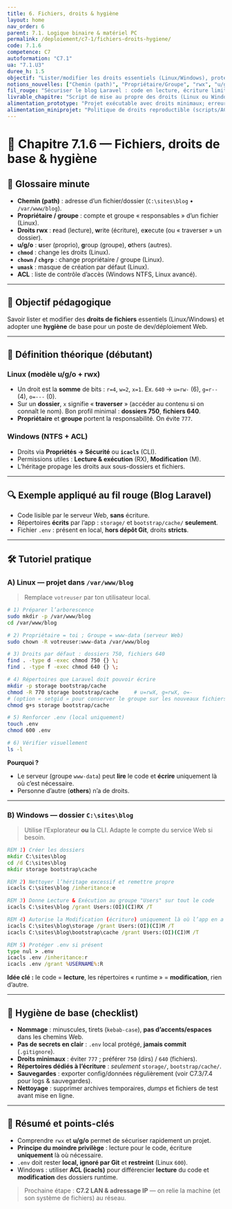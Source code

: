 ```yaml
---
title: 6. Fichiers, droits & hygiène
layout: home
nav_order: 6
parent: 7.1. Logique binaire & matériel PC
permalink: /deploiement/c7-1/fichiers-droits-hygiene/
code: 7.1.6
competence: C7
autoformation: "C7.1"
ua: "7.1.U3"
duree_h: 1.5
objectif: "Lister/modifier les droits essentiels (Linux/Windows), protéger .env et appliquer le moindre privilège pour un projet Web."
notions_nouvelles: ["Chemin (path)", "Propriétaire/Groupe", "rwx", "u/g/o", "chmod", "chown", "umask", "ACL NTFS", "icacls"]
fil_rouge: "Sécuriser le blog Laravel : code en lecture, écriture limitée à storage/ et bootstrap/cache, .env protégé."
livrable_chapitre: "Script de mise au propre des droits (Linux ou Windows), capture de vérification, .env en 600 ou ACL dédiée."
alimentation_prototype: "Projet exécutable avec droits minimaux; erreurs d'écriture résolues pour la démo N2."
alimentation_miniprojet: "Politique de droits reproductible (scripts/ACL) et documentée en README pour N3."
---
```



# 📘 Chapitre 7.1.6 — Fichiers, droits de base & hygiène

## 📒 Glossaire minute

* **Chemin (path)** : adresse d’un fichier/dossier (`C:\sites\blog` • `/var/www/blog`).
* **Propriétaire / groupe** : compte et groupe « responsables » d’un fichier (Linux).
* **Droits rwx** : **r**ead (lecture), **w**rite (écriture), e**x**ecute (ou « traverser » un dossier).
* **u/g/o** : **u**ser (proprio), **g**roup (groupe), **o**thers (autres).
* **`chmod`** : change les droits (Linux).
* **`chown` / `chgrp`** : change propriétaire / groupe (Linux).
* **`umask`** : masque de création par défaut (Linux).
* **ACL** : liste de contrôle d’accès (Windows NTFS, Linux avancé).

---

## 🎯 Objectif pédagogique

Savoir lister et modifier des **droits de fichiers** essentiels (Linux/Windows) et adopter une **hygiène** de base pour un poste de dev/déploiement Web.

---

## 🧠 Définition théorique (débutant)

### Linux (modèle u/g/o + rwx)

* Un droit est la **somme** de bits : `r=4`, `w=2`, `x=1`.
  Ex. `640` → `u=rw-` (6), `g=r--` (4), `o=---` (0).
* Sur un **dossier**, `x` signifie « **traverser** » (accéder au contenu si on connaît le nom).
  Bon profil minimal : **dossiers 750**, **fichiers 640**.
* **Propriétaire** et **groupe** portent la responsabilité. On évite `777`.

### Windows (NTFS + ACL)

* Droits via **Propriétés → Sécurité** ou **`icacls`** (CLI).
* Permissions utiles : **Lecture & exécution** (RX), **Modification** (M).
* L’héritage propage les droits aux sous-dossiers et fichiers.

---

## 🔍 Exemple appliqué au fil rouge (Blog Laravel)

* Code lisible par le serveur Web, **sans** écriture.
* Répertoires **écrits** par l’app : `storage/` et `bootstrap/cache/` **seulement**.
* Fichier `.env` : présent en local, **hors dépôt Git**, droits **stricts**.

---

## 🛠 Tutoriel pratique

### A) Linux — projet dans `/var/www/blog`

> Remplace `votreuser` par ton utilisateur local.

```bash
# 1) Préparer l’arborescence
sudo mkdir -p /var/www/blog
cd /var/www/blog

# 2) Propriétaire = toi ; Groupe = www-data (serveur Web)
sudo chown -R votreuser:www-data /var/www/blog

# 3) Droits par défaut : dossiers 750, fichiers 640
find . -type d -exec chmod 750 {} \;
find . -type f -exec chmod 640 {} \;

# 4) Répertoires que Laravel doit pouvoir écrire
mkdir -p storage bootstrap/cache
chmod -R 770 storage bootstrap/cache     # u=rwX, g=rwX, o=-
# (option « setgid » pour conserver le groupe sur les nouveaux fichiers)
chmod g+s storage bootstrap/cache

# 5) Renforcer .env (local uniquement)
touch .env
chmod 600 .env

# 6) Vérifier visuellement
ls -l
```

**Pourquoi ?**

* Le serveur (groupe `www-data`) peut **lire** le code et **écrire** uniquement là où c’est nécessaire.
* Personne d’autre (**others**) n’a de droits.

---

### B) Windows — dossier `C:\sites\blog`

> Utilise l’Explorateur **ou** la CLI. Adapte le compte du service Web si besoin.

```bat
REM 1) Créer les dossiers
mkdir C:\sites\blog
cd /d C:\sites\blog
mkdir storage bootstrap\cache

REM 2) Nettoyer l’héritage excessif et remettre propre
icacls C:\sites\blog /inheritance:e

REM 3) Donne Lecture & Exécution au groupe "Users" sur tout le code
icacls C:\sites\blog /grant Users:(OI)(CI)RX /T

REM 4) Autorise la Modification (écriture) uniquement là où l’app en a besoin
icacls C:\sites\blog\storage /grant Users:(OI)(CI)M /T
icacls C:\sites\blog\bootstrap\cache /grant Users:(OI)(CI)M /T

REM 5) Protéger .env si présent
type nul > .env
icacls .env /inheritance:r
icacls .env /grant %USERNAME%:R
```

**Idée clé :** le code = **lecture**, les répertoires « runtime » = **modification**, rien d’autre.

---

## 🧼 Hygiène de base (checklist)

* **Nommage** : minuscules, tirets (`kebab-case`), **pas d’accents/espaces** dans les chemins Web.
* **Pas de secrets en clair** : `.env` local protégé, **jamais commit** (`.gitignore`).
* **Droits minimaux** : éviter `777` ; préférer `750` (dirs) / `640` (fichiers).
* **Répertoires dédiés à l’écriture** : *seulement* `storage/`, `bootstrap/cache/`.
* **Sauvegardes** : exporter config/données régulièrement (voir C7.3/7.4 pour logs & sauvegardes).
* **Nettoyage** : supprimer archives temporaires, *dumps* et fichiers de test avant mise en ligne.

---

## 🧾 Résumé et points-clés

* Comprendre `rwx` et **u/g/o** permet de sécuriser rapidement un projet.
* **Principe du moindre privilège** : lecture pour le code, écriture **uniquement** là où nécessaire.
* `.env` doit rester **local, ignoré par Git** et **restreint** (Linux `600`).
* Windows : utiliser **ACL (icacls)** pour différencier **lecture** du code et **modification** des dossiers runtime.

> Prochaine étape : **C7.2 LAN & adressage IP** — on relie la machine (et son système de fichiers) au réseau.
